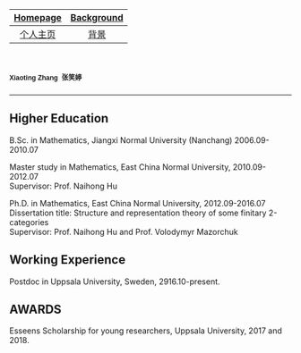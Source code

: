 [Homepage](https://xt-zhang.github.io)  | [Background](https://xt-zhang.github.io/BG)  
:---: | :---: 
[个人主页](https://xt-zhang.github.io/zxt)  | [背景](https://xt-zhang.github.io/BJ)  

# <span style="font-family: sans-serif;font-size:12"> Xiaoting Zhang</span> <span style="font-family:STKaiti;font-size:12;font-color:blue">张笑婷 </span> 
---

## Higher Education
B.Sc. in Mathematics, Jiangxi Normal University (Nanchang) 2006.09-2010.07

Master study in Mathematics, East China Normal University, 2010.09-2012.07 <br>
Supervisor: Prof. Naihong Hu

Ph.D. in Mathematics, East China Normal University, 2012.09-2016.07 <br>
Dissertation title: Structure and representation theory of some finitary 2-categories <br>
Supervisor: Prof. Naihong Hu and Prof. Volodymyr Mazorchuk

## Working Experience
Postdoc in Uppsala University, Sweden, 2916.10-present.

## AWARDS
Esseens Scholarship for young researchers, Uppsala University, 2017 and 2018.

